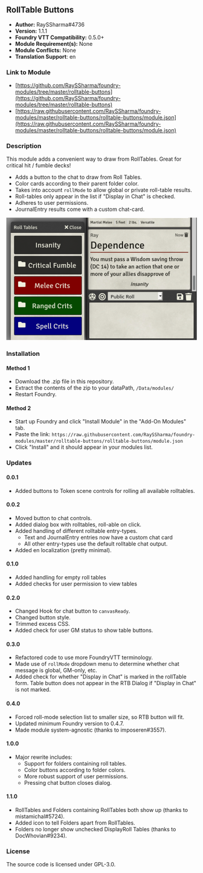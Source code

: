 ## RollTable Buttons

* **Author:** RaySSharma#4736
* **Version:** 1.1.1
* **Foundry VTT Compatibility:** 0.5.0+
* **Module Requirement(s):** None
* **Module Conflicts:** None
* **Translation Support**: en

### Link to Module

* [https://github.com/RaySSharma/foundry-modules/tree/master/rolltable-buttons](https://github.com/RaySSharma/foundry-modules/tree/master/rolltable-buttons)
* [https://raw.githubusercontent.com/RaySSharma/foundry-modules/master/rolltable-buttons/rolltable-buttons/module.json](https://raw.githubusercontent.com/RaySSharma/foundry-modules/master/rolltable-buttons/rolltable-buttons/module.json)

### Description

This module adds a convenient way to draw from RollTables. Great for critical hit / fumble decks!

* Adds a button to the chat to draw from Roll Tables.
* Color cards according to their parent folder color.
* Takes into account `rollMode` to allow global or private roll-table results.
* Roll-tables only appear in the list if "Display in Chat" is checked.
* Adheres to user permissions.
* JournalEntry results come with a custom chat-card.

![New Button + Dialog](./images/rolltable-dialog.png? "New Button + Dialog")

### Installation

#### Method 1

* Download the .zip file in this repository.
* Extract the contents of the zip to your dataPath, `/Data/modules/`
* Restart Foundry.

#### Method 2

* Start up Foundry and click "Install Module" in the "Add-On Modules" tab.
* Paste the link: `https://raw.githubusercontent.com/RaySSharma/foundry-modules/master/rolltable-buttons/rolltable-buttons/module.json`
* Click "Install" and it should appear in your modules list.

### Updates

#### 0.0.1

* Added buttons to Token scene controls for rolling all available rolltables.

#### 0.0.2

* Moved button to chat controls.
* Added dialog box with rolltables, roll-able on click.
* Added handling of different rolltable entry-types.
  * Text and JournalEntry entries now have a custom chat card
  * All other entry-types use the default rolltable chat output.
* Added en localization (pretty minimal).

#### 0.1.0

* Added handling for empty roll tables
* Added checks for user permission to view tables

#### 0.2.0

* Changed Hook for chat button to `canvasReady`.
* Changed button style.
* Trimmed excess CSS.
* Added check for user GM status to show table buttons.

#### 0.3.0

* Refactored code to use more FoundryVTT terminology.
* Made use of `rollMode` dropdown menu to determine whether chat message is global, GM-only, etc.
* Added check for whether "Display in Chat" is marked in the rollTable form. Table button does not appear in the RTB Dialog if "Display in Chat" is not marked.

#### 0.4.0

* Forced roll-mode selection list to smaller size, so RTB button will fit.
* Updated minimum Foundry version to 0.4.7.
* Made module system-agnostic (thanks to imposeren#3557).

#### 1.0.0

* Major rewrite includes:
  * Support for folders containing roll tables.
  * Color buttons according to folder colors.
  * More robust support of user permissions.
  * Pressing chat button closes dialog.

#### 1.1.0

* RollTables and Folders containing RollTables both show up (thanks to mistamichal#5724).
* Added icon to tell Folders apart from RollTables.
* Folders no longer show unchecked DisplayRoll Tables (thanks to DocWhovian#9234).

### License

The source code is licensed under GPL-3.0.
